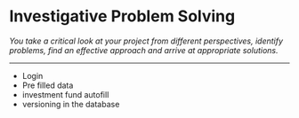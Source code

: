 # Investigative Problem Solving
*You take a critical look at your project from different perspectives, identify problems, find an effective approach and arrive at appropriate solutions.*
***


- Login 
- Pre filled data
- investment fund autofill
- versioning in the database
